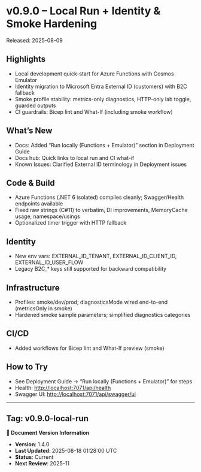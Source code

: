 # v0.9.0 – Local Run + Identity & Smoke Hardening

Released: 2025-08-09

## Highlights

- Local development quick-start for Azure Functions with Cosmos Emulator
- Identity migration to Microsoft Entra External ID (customers) with B2C fallback
- Smoke profile stability: metrics-only diagnostics, HTTP-only lab toggle, guarded outputs
- CI guardrails: Bicep lint and What-If (including smoke workflow)

## What’s New

- Docs: Added “Run locally (Functions + Emulator)” section in Deployment Guide
- Docs hub: Quick links to local run and CI what-if
- Known Issues: Clarified External ID terminology in Deployment issues

## Code & Build

- Azure Functions (.NET 6 isolated) compiles cleanly; Swagger/Health endpoints available
- Fixed raw strings (C#11) to verbatim, DI improvements, MemoryCache usage, namespace/usings
- Optionalized timer trigger with HTTP fallback

## Identity

- New env vars: EXTERNAL_ID_TENANT, EXTERNAL_ID_CLIENT_ID, EXTERNAL_ID_USER_FLOW
- Legacy B2C_* keys still supported for backward compatibility

## Infrastructure

- Profiles: smoke/dev/prod; diagnosticsMode wired end-to-end (metricsOnly in smoke)
- Hardened smoke sample parameters; simplified diagnostics categories

## CI/CD

- Added workflows for Bicep lint and What-If preview (smoke)

## How to Try

- See Deployment Guide → “Run locally (Functions + Emulator)” for steps
- Health: <http://localhost:7071/api/health>
- Swagger UI: <http://localhost:7071/api/swagger/ui>

---
Tag: v0.9.0-local-run
---

**📝 Document Version Information**
- **Version**: 1.4.0
- **Last Updated**: 2025-08-18 01:28:00 UTC  
- **Status**: Current
- **Next Review**: 2025-11